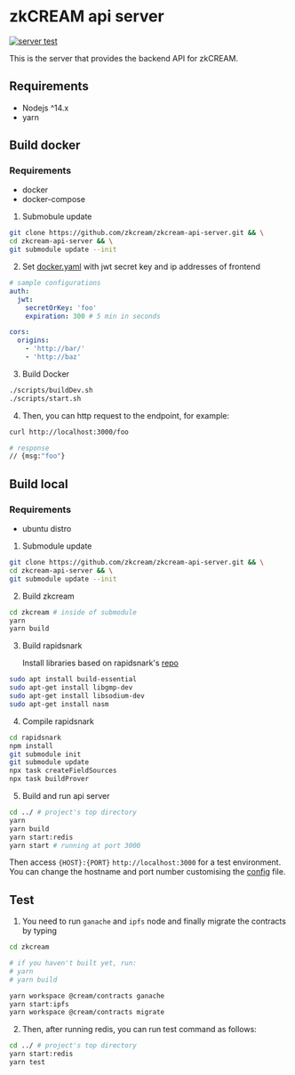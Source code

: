 # zkCREAM api server

[![server test](https://github.com/zkcream/zkcream-api-server/actions/workflows/api.yml/badge.svg)](https://github.com/zkcream/zkcream-api-server/actions/workflows/api.yml)

This is the server that provides the backend API for zkCREAM.

## Requirements

* Nodejs ^14.x
* yarn

## Build docker

### Requirements

* docker
* docker-compose

1. Submobule update

```bash
git clone https://github.com/zkcream/zkcream-api-server.git && \
cd zkcream-api-server && \
git submodule update --init
```

2. Set [docker.yaml](./ts/config/docker.yaml) with jwt secret key and ip addresses of frontend

```yaml
# sample configurations
auth:
  jwt:
    secretOrKey: 'foo'
    expiration: 300 # 5 min in seconds

cors:
  origins:
    - 'http://bar/'
    - 'http://baz'
```

3. Build Docker

```bash
./scripts/buildDev.sh
./scripts/start.sh
```

4. Then, you can http request to the endpoint, for example:

```bash
curl http://localhost:3000/foo

# response
// {msg:"foo"}
```

## Build local

### Requirements

* ubuntu distro

1. Submodule update

```bash
git clone https://github.com/zkcream/zkcream-api-server.git && \
cd zkcream-api-server && \
git submodule update --init
```

2. Build zkcream

```bash
cd zkcream # inside of submodule
yarn
yarn build
```

3. Build rapidsnark

    Install libraries based on rapidsnark's [repo](https://github.com/iden3/rapidsnark)

```bash
sudo apt install build-essential
sudo apt-get install libgmp-dev
sudo apt-get install libsodium-dev
sudo apt-get install nasm
```

4.  Compile rapidsnark

```bash
cd rapidsnark
npm install
git submodule init
git submodule update
npx task createFieldSources
npx task buildProver
```

5. Build and run api server

```bash
cd ../ # project's top directory
yarn
yarn build
yarn start:redis
yarn start # running at port 3000
```

Then access `{HOST}:{PORT}` `http://localhost:3000` for a test environment. You can change the hostname and port number customising the [config](https://github.com/zkcream/zkcream-api-server/tree/master/ts/config) file.

## Test

1. You need to run `ganache` and `ipfs` node and finally migrate the contracts by typing

```bash
cd zkcream

# if you haven't built yet, run:
# yarn
# yarn build

yarn workspace @cream/contracts ganache
yarn start:ipfs
yarn workspace @cream/contracts migrate
```

2. Then, after running redis, you can run test command as follows:

```bash
cd ../ # project's top directory 
yarn start:redis
yarn test
```
